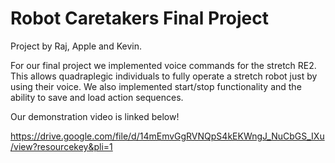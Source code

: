 # Robot Caretakers Final Project

Project by Raj, Apple and Kevin.

For our final project we implemented voice commands for the stretch RE2. This allows quadraplegic individuals to fully operate a stretch robot just by using their voice. We also implemented start/stop functionality and the ability to save and load action sequences. 

Our demonstration video is linked below!

https://drive.google.com/file/d/14mEmvGgRVNQpS4kEKWngJ_NuCbGS_IXu/view?resourcekey&pli=1
